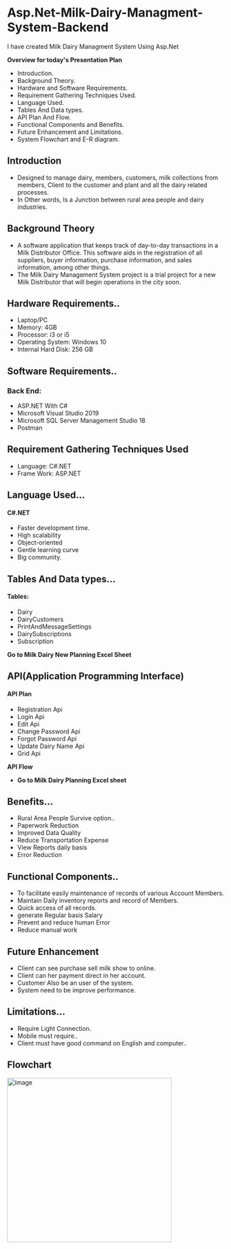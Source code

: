 # Asp.Net-Milk-Dairy-Managment-System-Backend
I have created Milk Dairy Managment System Using Asp.Net

**Overview for today's Presentation Plan**

- Introduction.
- Background Theory.
- Hardware and Software Requirements.
- Requirement Gathering Techniques Used.
- Language Used.
- Tables And Data types.
- API Plan And Flow.
- Functional Components and Benefits.
- Future Enhancement and Limitations.
- System Flowchart and E-R diagram.

## Introduction

- Designed to manage dairy, members, customers, milk collections from members, Client to the customer and plant and all the dairy related processes.
- In Other words, Is a Junction between rural area people and dairy industries. 

## Background Theory

- A software application that keeps track of day-to-day transactions in a Milk Distributor Office. This software aids in the registration of all suppliers, buyer    information, purchase information, and sales information, among other things.
- The Milk Dairy Management System project is a trial project for a new Milk Distributor that will begin operations in the city soon.

## Hardware Requirements..

- Laptop/PC
- Memory: 4GB
- Processor: i3 or i5
- Operating System: Windows 10
- Internal Hard Disk: 256 GB

## Software Requirements..

### Back End:

- ASP.NET With C#
- Microsoft Visual Studio 2019
- Microsoft SQL Server Management Studio 18
- Postman

## Requirement Gathering Techniques Used

- Language:  C#.NET
- Frame Work: ASP.NET

## Language Used…

#### C#.NET

- Faster development time. 
- High scalability
- Object-oriented
- Gentle learning curve
- Big community.

## Tables And Data types…

#### Tables:

- Dairy
- DairyCustomers
- PrintAndMessageSettings
- DairySubscriptions
- Subscription

**Go to Milk Dairy New Planning Excel Sheet**

## API(Application Programming Interface)

#### **API Plan**

- Registration Api
- Login Api
- Edit Api
- Change Password Api
- Forgot Password Api
- Update Dairy Name Api
- Grid Api

**API Flow**

- **Go to Milk Dairy Planning Excel sheet**


## Benefits…

- Rural Area People Survive option..
- Paperwork Reduction
- Improved Data Quality 
- Reduce Transportation Expense
- View Reports daily basis 
- Error Reduction

## Functional Components..

- To facilitate easily maintenance of records of various Account Members.
- Maintain Daily inventory reports and record of Members.
- Quick access of all records. 
- generate Regular basis Salary
- Prevent and reduce human Error
- Reduce manual work 

## Future Enhancement

- Client can see purchase sell milk show to online. 
- Client can her payment direct in her account. 
- Customer Also be an user of the system. 
- System need to be improve performance.

## Limitations…

- Require Light Connection.
- Mobile must require..
- Client must have good command on English and computer..

## Flowchart

<img width="381" alt="image" src="https://user-images.githubusercontent.com/103554765/225242338-9092cf0a-a708-4fc3-b9fa-c34a7a7a68e1.png">





